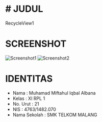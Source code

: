# # JUDUL
  RecycleView1

# SCREENSHOT
![Screenshot1](https://s15.postimg.org/w2dhbi1vb/Screenshot_2016_11_04_16_54_34.png)
![Screenshot2](https://s15.postimg.org/3qrxeghyv/Screenshot_2016_11_04_16_54_38.png)

# IDENTITAS
- Nama         : Muhamad Miftahul Iqbal Albana
- Kelas        : XI RPL 1
- No. Urut     : 21
- NIS          : 4763/1482.070
- Nama Sekolah : SMK TELKOM MALANG
